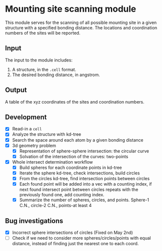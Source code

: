 # Mounting site scanning module

This module serves for the scanning of all possible mounting site in a given structure with a specified bonding distance. The locations and coordination numbers of the sites will be reported.

## Input

The input to the module includes:

1. A structure, in the `.cell` format.
2. The desired bonding distance, in angstrom.

## Output

A table of the xyz coordinates of the sites and coordination numbers.

## Development

- [x] Read-in a `cell`
- [x] Analyze the structure with kd-tree
- [x] Search the space around each atom by a given bonding distance
- [x] 3d geometry problem
  - [x] Representation of sphere-sphere intersection: the circular curve
  - [x] Solvation of the intersection of the curves: two-points
- [x] Whole intersect determination workflow
  - [x] Build spheres for each coordinate points in kd-tree
  - [x] Iterate the sphere kd-tree, check intersections, build circles
  - [x] From the circles kd-tree, find intersection points between circles
  - [x] Each found point will be added into a vec with a counting index, if next found intersect point between circles repeats with the previously found one, add counting index.
  - [x] Summarize the number of spheres, circles, and points. Sphere-1 C.N., circle-2 C.N., points-at least 4

## Bug investigations

- [x] Incorrect sphere intersections of circles (Fixed on May 2nd)
- [ ] Check if we need to consider more spheres/circles/points with equal distance, instead of finding just the nearest one to each coord.
